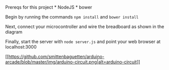 Prereqs for this project
    * NodeJS
    * bower

Begin by running the commands `npm install` and `bower install`

Next, connect your microcontroller and wire the breadboard as shown in the diagram

Finally, start the server with `node server.js` and point your web browser at localhost:3000

[[https://github.com/smittenbaguetten/arduino-arcade/blob/master/img/arduino-circuit.png|alt=arduino-circuit]]

